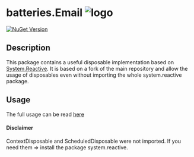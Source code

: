 ﻿# batteries.Email ![logo](https://raw.githubusercontent.com/gammasoft/fatcow/refs/heads/master/32x32/battery_charge.png)

[![NuGet Version](https://img.shields.io/nuget/vpre/batteries.Disposables)](https://www.nuget.org/packages/batteries.Disposables)

## Description

This package contains a useful disposable implementation based on [System.Reactive](https://github.com/dotnet/reactive).
It is based on a fork of the main repository and allow the usage of disposables even without importing the whole system.reactive package.

## Usage

The full usage can be read [here](https://introtorx.com/chapters/disposables)

#### Disclaimer
ContextDisposable and ScheduledDisposable were not imported.
If you need them => install the package system.reactive. 